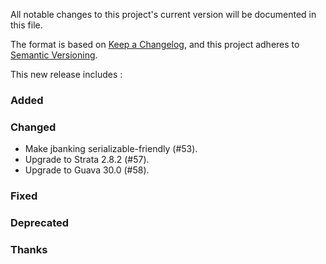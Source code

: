 All notable changes to this project's current version will be documented in this file.

The format is based on [Keep a Changelog](https://keepachangelog.com/en/1.0.0/),
and this project adheres to [Semantic Versioning](https://semver.org/spec/v2.0.0.html).

This new release includes :

### Added

### Changed

- Make jbanking serializable-friendly (#53).
- Upgrade to Strata 2.8.2 (#57).
- Upgrade to Guava 30.0 (#58).

### Fixed

### Deprecated

### Thanks
